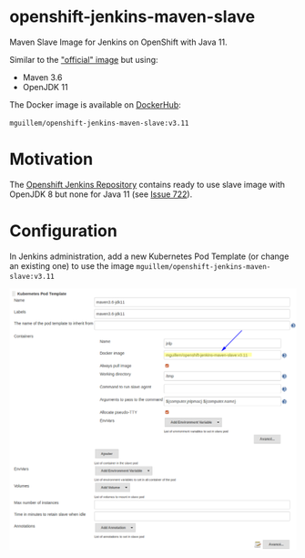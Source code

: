 # openshift-jenkins-maven-slave
Maven Slave Image for Jenkins on OpenShift with Java 11.

Similar to the ["official" image](https://github.com/openshift/jenkins/tree/master/agent-maven-3.5) but using:
- Maven 3.6
- OpenJDK 11

The Docker image is available on [DockerHub](https://hub.docker.com/r/mguillem/openshift-jenkins-maven-slave):

`mguillem/openshift-jenkins-maven-slave:v3.11`

# Motivation

The [Openshift Jenkins Repository](https://github.com/openshift/jenkins) contains ready to use slave image with OpenJDK 8 but none for Java 11 (see 
[Issue 722](https://github.com/openshift/jenkins/issues/722#issuecomment-429106898)).



# Configuration

In Jenkins administration, add a new Kubernetes Pod Template (or change an existing one) to use the image `mguillem/openshift-jenkins-maven-slave:v3.11`
 
![Configuration](config-screenshot.png)
